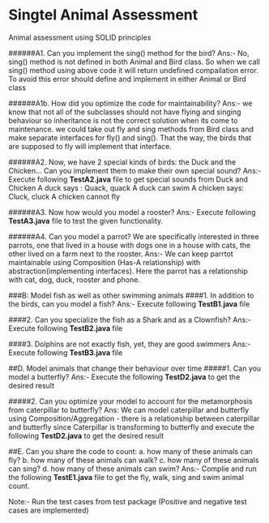 # Singtel Animal Assessment
Animal assessment using SOLID principles

######A1. Can you implement the sing() method for the bird?
Ans:- No, sing() method is not defined in both Animal and Bird class. So when we call sing() method using above code it will return undefined compailation error. To avoid this error should define and implement in either Animal or Bird class 

######A1b. How did you optimize the code for maintainability?
Ans:- we know that not all of the subclasses should not have flying and singing behaviour so inheritance is not the correct solution when its come to maintenance. we could take out fly and sing methods from Bird class and make separate interfaces for fly() and sing(). That the way, the birds that are supposed to fly will implement that interface.

######A2. Now, we have 2 special kinds of birds: the Duck and the Chicken... Can you implement them to make their own special sound?
Ans:- Execute following **TestA2.java** file to get special sounds from Duck and Chicken
		A duck says : Quack, quack
		A duck can swim
		A chicken says: Cluck, cluck
		A chicken cannot fly			


######A3. Now how would you model a rooster?
Ans:- Execute following **TestA3.java** file to test the given functionality.

######A4. Can you model a parrot? We are specifically interested in three parrots, one that
lived in a house with dogs one in a house with cats, the other lived on a farm next to
the rooster.
Ans:- We can keep parrtot maintainable using Composition (Has-A relationship) with abstraction(implementing interfaces). Here the parrot has a relationship with cat, dog, duck, rooster and phone.

###B: Model fish as well as other swimming animals
####1. In addition to the birds, can you model a fish?
Ans:- Execute following **TestB1.java** file

####2. Can you specialize the fish as a Shark and as a Clownfish?
Ans:- Execute following **TestB2.java** file

####3. Dolphins are not exactly fish, yet, they are good swimmers
Ans:- Execute following **TestB3.java** file

##D. Model animals that change their behaviour over time
#####1. Can you model a butterfly?
Ans:- Execute the following **TestD2.java** to get the desired result

#####2. Can you optimize your model to account for the metamorphosis from caterpillar to
butterfly?
Ans: We can model caterpillar and butterfly using Composition/Aggregation - there is a relationship between caterpillar and butterfly since Caterpillar is transforming to butterfly and execute the following **TestD2.java** to get the desired result

##E. Can you share the code to count: a. how many of these animals can fly? b. how many of these animals can walk? c. how many of these animals can sing? d. how many of these animals can swim?
Ans:- Complie and run the following **TestE1.java** file to get the fly, walk, sing and swim animal count.


Note:- Run the test cases from test package (Positive and negative test cases are implemented)